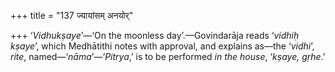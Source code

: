+++
title = "137 ज्यायांसम् अनयोर्"

+++
‘*Vidhukṣaye*’—‘On the moonless day’.—Govindarāja reads ‘*vidhiḥ
kṣaye*’, which Medhātithi notes with approval, and explains as—the
‘*vidhi*’, *rite*, named—‘*nāma*’—‘*Pitrya*,’ is to be performed *in the
house*, ‘*kṣaye, gṛhe*.’


